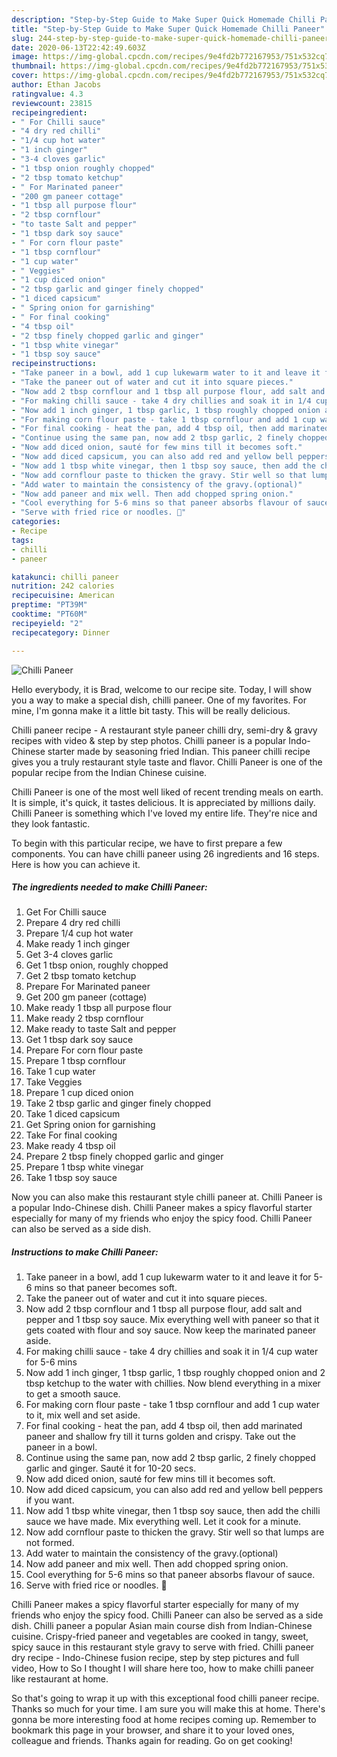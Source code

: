```yaml
---
description: "Step-by-Step Guide to Make Super Quick Homemade Chilli Paneer"
title: "Step-by-Step Guide to Make Super Quick Homemade Chilli Paneer"
slug: 244-step-by-step-guide-to-make-super-quick-homemade-chilli-paneer
date: 2020-06-13T22:42:49.603Z
image: https://img-global.cpcdn.com/recipes/9e4fd2b772167953/751x532cq70/chilli-paneer-recipe-main-photo.jpg
thumbnail: https://img-global.cpcdn.com/recipes/9e4fd2b772167953/751x532cq70/chilli-paneer-recipe-main-photo.jpg
cover: https://img-global.cpcdn.com/recipes/9e4fd2b772167953/751x532cq70/chilli-paneer-recipe-main-photo.jpg
author: Ethan Jacobs
ratingvalue: 4.3
reviewcount: 23815
recipeingredient:
- " For Chilli sauce"
- "4 dry red chilli"
- "1/4 cup hot water"
- "1 inch ginger"
- "3-4 cloves garlic"
- "1 tbsp onion roughly chopped"
- "2 tbsp tomato ketchup"
- " For Marinated paneer"
- "200 gm paneer cottage"
- "1 tbsp all purpose flour"
- "2 tbsp cornflour"
- "to taste Salt and pepper"
- "1 tbsp dark soy sauce"
- " For corn flour paste"
- "1 tbsp cornflour"
- "1 cup water"
- " Veggies"
- "1 cup diced onion"
- "2 tbsp garlic and ginger finely chopped"
- "1 diced capsicum"
- " Spring onion for garnishing"
- " For final cooking"
- "4 tbsp oil"
- "2 tbsp finely chopped garlic and ginger"
- "1 tbsp white vinegar"
- "1 tbsp soy sauce"
recipeinstructions:
- "Take paneer in a bowl, add 1 cup lukewarm water to it and leave it for 5-6 mins so that paneer becomes soft."
- "Take the paneer out of water and cut it into square pieces."
- "Now add 2 tbsp cornflour and 1 tbsp all purpose flour, add salt and pepper and 1 tbsp soy sauce. Mix everything well with paneer so that it gets coated with flour and soy sauce. Now keep the marinated paneer aside."
- "For making chilli sauce - take 4 dry chillies and soak it in 1/4 cup water for 5-6 mins"
- "Now add 1 inch ginger, 1 tbsp garlic, 1 tbsp roughly chopped onion and 2 tbsp ketchup to the water with chillies. Now blend everything in a mixer to get a smooth sauce."
- "For making corn flour paste - take 1 tbsp cornflour and add 1 cup water to it, mix well and set aside."
- "For final cooking - heat the pan, add 4 tbsp oil, then add marinated paneer and shallow fry till it turns golden and crispy. Take out the paneer in a bowl."
- "Continue using the same pan, now add 2 tbsp garlic, 2 finely chopped garlic and ginger. Sauté it for 10-20 secs."
- "Now add diced onion, sauté for few mins till it becomes soft."
- "Now add diced capsicum, you can also add red and yellow bell peppers if you want."
- "Now add 1 tbsp white vinegar, then 1 tbsp soy sauce, then add the chilli sauce we have made. Mix everything well. Let it cook for a minute."
- "Now add cornflour paste to thicken the gravy. Stir well so that lumps are not formed."
- "Add water to maintain the consistency of the gravy.(optional)"
- "Now add paneer and mix well. Then add chopped spring onion."
- "Cool everything for 5-6 mins so that paneer absorbs flavour of sauce."
- "Serve with fried rice or noodles. 🍝"
categories:
- Recipe
tags:
- chilli
- paneer

katakunci: chilli paneer 
nutrition: 242 calories
recipecuisine: American
preptime: "PT39M"
cooktime: "PT60M"
recipeyield: "2"
recipecategory: Dinner

---
```



![Chilli Paneer](https://img-global.cpcdn.com/recipes/9e4fd2b772167953/751x532cq70/chilli-paneer-recipe-main-photo.jpg)

Hello everybody, it is Brad, welcome to our recipe site. Today, I will show you a way to make a special dish, chilli paneer. One of my favorites. For mine, I'm gonna make it a little bit tasty. This will be really delicious.

Chilli paneer recipe - A restaurant style paneer chilli dry, semi-dry &amp; gravy recipes with video &amp; step by step photos. Chilli paneer is a popular Indo-Chinese starter made by seasoning fried Indian. This paneer chilli recipe gives you a truly restaurant style taste and flavor. Chilli Paneer is one of the popular recipe from the Indian Chinese cuisine.

Chilli Paneer is one of the most well liked of recent trending meals on earth. It is simple, it's quick, it tastes delicious. It is appreciated by millions daily. Chilli Paneer is something which I've loved my entire life. They're nice and they look fantastic.


To begin with this particular recipe, we have to first prepare a few components. You can have chilli paneer using 26 ingredients and 16 steps. Here is how you can achieve it.

<!--inarticleads1-->

##### The ingredients needed to make Chilli Paneer:

1. Get  For Chilli sauce
1. Prepare 4 dry red chilli
1. Prepare 1/4 cup hot water
1. Make ready 1 inch ginger
1. Get 3-4 cloves garlic
1. Get 1 tbsp onion, roughly chopped
1. Get 2 tbsp tomato ketchup
1. Prepare  For Marinated paneer
1. Get 200 gm paneer (cottage)
1. Make ready 1 tbsp all purpose flour
1. Make ready 2 tbsp cornflour
1. Make ready to taste Salt and pepper
1. Get 1 tbsp dark soy sauce
1. Prepare  For corn flour paste
1. Prepare 1 tbsp cornflour
1. Take 1 cup water
1. Take  Veggies
1. Prepare 1 cup diced onion
1. Take 2 tbsp garlic and ginger finely chopped
1. Take 1 diced capsicum
1. Get  Spring onion for garnishing
1. Take  For final cooking
1. Make ready 4 tbsp oil
1. Prepare 2 tbsp finely chopped garlic and ginger
1. Prepare 1 tbsp white vinegar
1. Take 1 tbsp soy sauce


Now you can also make this restaurant style chilli paneer at. Chilli Paneer is a popular Indo-Chinese dish. Chilli Paneer makes a spicy flavorful starter especially for many of my friends who enjoy the spicy food. Chilli Paneer can also be served as a side dish. 

<!--inarticleads2-->

##### Instructions to make Chilli Paneer:

1. Take paneer in a bowl, add 1 cup lukewarm water to it and leave it for 5-6 mins so that paneer becomes soft.
1. Take the paneer out of water and cut it into square pieces.
1. Now add 2 tbsp cornflour and 1 tbsp all purpose flour, add salt and pepper and 1 tbsp soy sauce. Mix everything well with paneer so that it gets coated with flour and soy sauce. Now keep the marinated paneer aside.
1. For making chilli sauce - take 4 dry chillies and soak it in 1/4 cup water for 5-6 mins
1. Now add 1 inch ginger, 1 tbsp garlic, 1 tbsp roughly chopped onion and 2 tbsp ketchup to the water with chillies. Now blend everything in a mixer to get a smooth sauce.
1. For making corn flour paste - take 1 tbsp cornflour and add 1 cup water to it, mix well and set aside.
1. For final cooking - heat the pan, add 4 tbsp oil, then add marinated paneer and shallow fry till it turns golden and crispy. Take out the paneer in a bowl.
1. Continue using the same pan, now add 2 tbsp garlic, 2 finely chopped garlic and ginger. Sauté it for 10-20 secs.
1. Now add diced onion, sauté for few mins till it becomes soft.
1. Now add diced capsicum, you can also add red and yellow bell peppers if you want.
1. Now add 1 tbsp white vinegar, then 1 tbsp soy sauce, then add the chilli sauce we have made. Mix everything well. Let it cook for a minute.
1. Now add cornflour paste to thicken the gravy. Stir well so that lumps are not formed.
1. Add water to maintain the consistency of the gravy.(optional)
1. Now add paneer and mix well. Then add chopped spring onion.
1. Cool everything for 5-6 mins so that paneer absorbs flavour of sauce.
1. Serve with fried rice or noodles. 🍝


Chilli Paneer makes a spicy flavorful starter especially for many of my friends who enjoy the spicy food. Chilli Paneer can also be served as a side dish. Chilli paneer a popular Asian main course dish from Indian-Chinese cuisine. Crispy-fried paneer and vegetables are cooked in tangy, sweet, spicy sauce in this restaurant style gravy to serve with fried. Chilli paneer dry recipe - Indo-Chinese fusion recipe, step by step pictures and full video, How to So I thought I will share here too, how to make chilli paneer like restaurant at home. 

So that's going to wrap it up with this exceptional food chilli paneer recipe. Thanks so much for your time. I am sure you will make this at home. There's gonna be more interesting food at home recipes coming up. Remember to bookmark this page in your browser, and share it to your loved ones, colleague and friends. Thanks again for reading. Go on get cooking!
